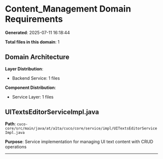 # Content_Management Domain Requirements

**Generated**: 2025-07-11 16:18:44

**Total files in this domain**: 1

## Domain Architecture

**Layer Distribution**:
- Backend Service: 1 files

**Component Distribution**:
- Service Layer: 1 files

## UITextsEditorServiceImpl.java

**Path**: `cuco-core/src/main/java/at/a1ta/cuco/core/service/impl/UITextsEditorServiceImpl.java`

**Purpose**: Service implementation for managing UI text content with CRUD operations

---

